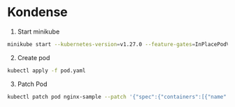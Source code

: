 # Kondense

1. Start minikube
```bash
minikube start --kubernetes-version=v1.27.0 --feature-gates=InPlacePodVerticalScaling=true
```

2. Create pod
```bash
kubectl apply -f pod.yaml
```

3. Patch Pod
```bash
kubectl patch pod nginx-sample --patch '{"spec":{"containers":[{"name":"nginx", "resources":{"limits":{"memory": "300Mi", "cpu":"0.3"},"requests":{"memory": "300Mi", "cpu":"0.3"}}}]}}'
```